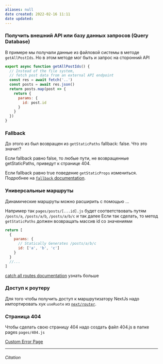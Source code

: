 ```yaml
---
aliases: null
date created: 2022-02-16 11:11
date updated:
---
```


### Получить внешний API или базу данных запросов (Query Database)
В примере мы получали данные из файловой системы в методе `getAllPostIds`. Но в этом методе мог быть и запрос на сторонний API

```jsx
export async function getAllPostIds() {
  // Instead of the file system,
  // fetch post data from an external API endpoint
  const res = await fetch('..')
  const posts = await res.json()
  return posts.map(post => {
    return {
      params: {
        id: post.id
      }
    }
  })
}
```

### Fallback
До этого из был возвращен из `getStaticPaths` fallback: false. Что это значит?

Если fallback равно false, то любые пути, не возвращенные getStaticPaths, приведут к странице 404.

Если fallback равно true поведение `getStaticProps` измениться. Подробнее на  [`fallback` documentation](https://nextjs.org/docs/basic-features/data-fetching#the-fallback-key-required).

### Универсальные маршруты

Динамические маршруты можно расширить с помощью ...

Например так `pages/posts/[...id].js` будет соответствовать путям  `/posts/a`,  `/posts/a/b`, `/posts/a/b/c` и так далее
Если так сделать, то метод `getStaticPaths` должен возвращать массив id со значениями

```jsx
return [
  {
    params: {
      // Statically Generates /posts/a/b/c
      id: ['a', 'b', 'c']
    }
  }
  //...
]
```

[catch all routes documentation](https://nextjs.org/docs/routing/dynamic-routes#catch-all-routes) узнать больше

### Доступ к роутеру
Для того чтобы получить доступ к маршрутизатору NextJs надо импортировать хук `useRuote` из  [`next/router`](https://nextjs.org/docs/api-reference/next/router).

### Страница 404

Чтобы сделать свою страницу 404 надо создать файл 404.js в папке pages `pages/404.js`

[Custom Error Page](https://nextjs.org/docs/advanced-features/custom-error-page)

 
---

###### Citation

